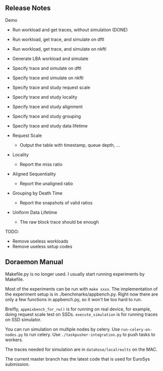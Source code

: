 Release Notes
-------------------------

Demo
- Run workload and get traces, without simulation (DONE)
- Run workload, get trace, and simulate on dftl
- Run workload, get trace, and simulate on nkftl
- Generate LBA workload and simulate
- Specify trace and simulate on dftl
- Specify trace and simulate on nkftl
- Specify trace and study request scale
- Specify trace and study locality
- Specify trace and study alignment
- Specify trace and study grouping
- Specify trace and study data lifetime


- Request Scale
    - Output the table with timestamp, queue depth, ...
- Locality
    - Report the miss ratio
- Aligned Sequentiality
    - Report the unaligned ratio
- Grouping by Death Time
    - Report the snapshots of valid ratios
- Uniform Data Lifetime
    - The raw block trace should be enough

TODO:

- Remove useless workloads
- Remove useless setup codes


Doraemon Manual
-------------------------

Makefile.py is no longer used. I usually start running experiments
by Makefile.

Most of the experiments can be run with `make xxxx`. The implementation
of the experiment setup is in ./benchmarks/appbench.py. Right now there 
are only a few functions in appbench.py, so it won't be too hard to run.

Breifly, `appmixbench_for_rw()` is for running on real device, for example, 
doing request scale test on SSDs. `execute_simulation` is for running
traces on SSD simulator.  

You can run simulation on multiple nodes by celery. Use `run-celery-on-nodes.py`
to run celery. Use `./taskpusher-integration.py` to push tasks to workers.

The traces needed for simulation are in `datahose/localreults` on the MAC.

The current master branch has the latest code that is used for EuroSys submission.


